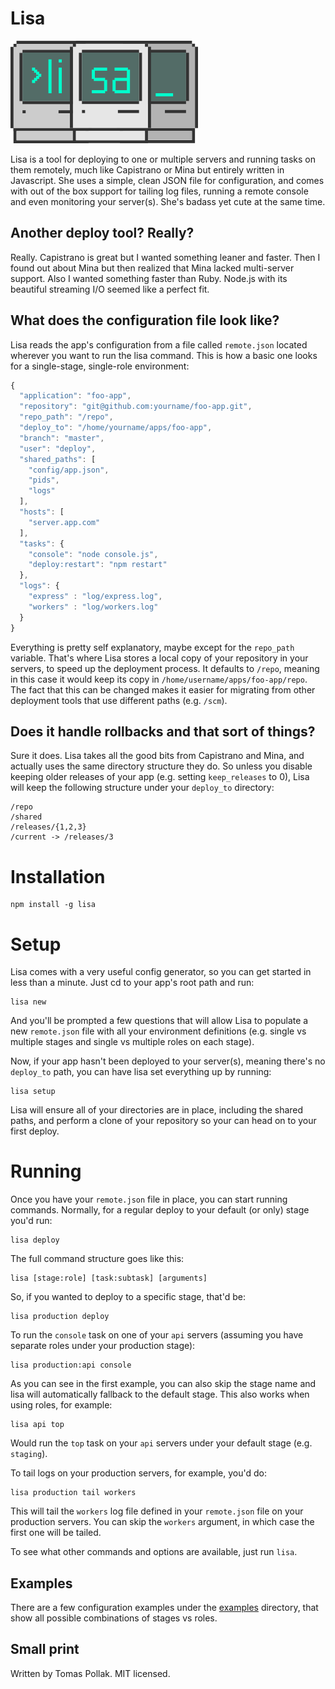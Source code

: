 Lisa
====

![lisa](https://raw.githubusercontent.com/tomas/lisa/master/logo/lisa.png)

Lisa is a tool for deploying to one or multiple servers and running tasks on them remotely, much like Capistrano or Mina but entirely written in Javascript. She uses a simple, clean JSON file for configuration, and comes with out of the box support for tailing log files, running a remote console and even monitoring your server(s). She's badass yet cute at the same time.

## Another deploy tool? Really?

Really. Capistrano is great but I wanted something leaner and faster. Then I found out about Mina but then realized that Mina lacked multi-server support. Also I wanted something faster than Ruby. Node.js with its beautiful streaming I/O seemed like a perfect fit.

## What does the configuration file look like?

Lisa reads the app's configuration from a file called `remote.json` located wherever you want to run the lisa command. This is how a basic one looks for a single-stage, single-role environment:

``` js
{
  "application": "foo-app",
  "repository": "git@github.com:yourname/foo-app.git",
  "repo_path": "/repo", 
  "deploy_to": "/home/yourname/apps/foo-app",
  "branch": "master",
  "user": "deploy",
  "shared_paths": [
    "config/app.json",
    "pids",
    "logs"
  ],
  "hosts": [
    "server.app.com"
  ],
  "tasks": {
    "console": "node console.js",
    "deploy:restart": "npm restart"
  },
  "logs": {
    "express" : "log/express.log", 
    "workers" : "log/workers.log"
  }
}
```

Everything is pretty self explanatory, maybe except for the `repo_path` variable. That's where Lisa stores a local copy of your repository in your servers, to speed up the deployment process. It defaults to `/repo`, meaning in this case it would keep its copy in `/home/username/apps/foo-app/repo`. The fact that this can be changed makes it easier for migrating from other deployment tools that use different paths (e.g. `/scm`).

## Does it handle rollbacks and that sort of things?

Sure it does. Lisa takes all the good bits from Capistrano and Mina, and actually uses the same directory structure they do. So unless you disable keeping older releases of your app (e.g. setting `keep_releases` to 0), Lisa will keep the following structure under your `deploy_to` directory:

    /repo
    /shared 
    /releases/{1,2,3}
    /current -> /releases/3

# Installation

    npm install -g lisa

# Setup

Lisa comes with a very useful config generator, so you can get started in less than a minute. Just cd to your app's root path and run:

    lisa new

And you'll be prompted a few questions that will allow Lisa to populate a new `remote.json` file with all your environment definitions (e.g. single vs multiple stages and single vs multiple roles on each stage). 

Now, if your app hasn't been deployed to your server(s), meaning there's no `deploy_to` path, you can have lisa set everything up by running:

    lisa setup

Lisa will ensure all of your directories are in place, including the shared paths, and perform a clone of your repository so your can head on to your first deploy.

# Running

Once you have your `remote.json` file in place, you can start running commands. Normally, for a regular deploy to your default (or only) stage you'd run:

    lisa deploy

The full command structure goes like this:

    lisa [stage:role] [task:subtask] [arguments]

So, if you wanted to deploy to a specific stage, that'd be:

    lisa production deploy

To run the `console` task on one of your `api` servers (assuming you have separate roles under your production stage):
  
    lisa production:api console

As you can see in the first example, you can also skip the stage name and lisa will automatically fallback to the default stage. This also works when using roles, for example:

    lisa api top

Would run the `top` task on your `api` servers under your default stage (e.g. `staging`).

To tail logs on your production servers, for example, you'd do:

    lisa production tail workers

This will tail the `workers` log file defined in your `remote.json` file on your production servers. You can skip the `workers` argument, in which case the first one will be tailed.

To see what other commands and options are available, just run `lisa`. 

## Examples

There are a few configuration examples under the [examples](https://github.com/tomas/lisa/tree/master/examples) directory, that show all possible combinations of stages vs roles. 

## Small print

Written by Tomas Pollak. MIT licensed.
